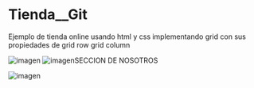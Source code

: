 # Tienda__Git
Ejemplo de tienda online usando html y css implementando grid con sus propiedades de grid row grid column



![imagen](https://user-images.githubusercontent.com/66178208/181863300-d618cb96-e17e-432f-b1f2-f714440b3738.png)
![imagen](https://user-images.githubusercontent.com/66178208/181863330-2788e330-dc55-44a2-8091-612e3e7e5023.png)SECCION DE NOSOTROS

![imagen](https://user-images.githubusercontent.com/66178208/182482388-55064af1-451f-4757-a590-5ed8dd2bccfd.png)
